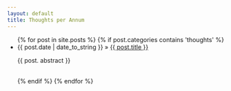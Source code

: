 ```yaml
---
layout: default
title: Thoughts per Annum
---
```

<ul class="posts">
  {% for post in site.posts %}
    {% if post.categories contains 'thoughts' %}
	    <li><span>{{ post.date | date_to_string }}</span> &raquo; <a href="{{ post.url }}" title="{{ post.title }}">{{ post.title }}</a></li>
	    <p class="abstract"> {{ post. abstract }} </p>
	    <br>
	{% endif %}
  {% endfor %}    
</ul>
